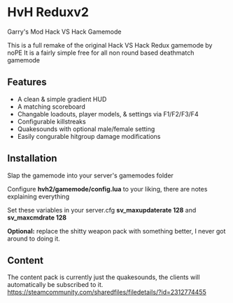 # HvH Reduxv2
Garry's Mod Hack VS Hack Gamemode

This is a full remake of the original Hack VS Hack Redux gamemode by noPE
It is a fairly simple free for all non round based deathmatch gamemode

## Features

- A clean & simple gradient HUD
- A matching scoreboard
- Changable loadouts, player models, & settings via F1/F2/F3/F4
- Configurable killstreaks
- Quakesounds with optional male/female setting
- Easily congurable hitgroup damage modifications

## Installation

Slap the gamemode into your server's gamemodes folder

Configure **hvh2/gamemode/config.lua** to your liking, there are notes explaining everything

Set these variables in your server.cfg **sv_maxupdaterate 128** and  **sv_maxcmdrate 128**

**Optional:** replace the shitty weapon pack with something better, I never got around to doing it.

## Content

The content pack is currently just the quakesounds, the clients will automatically be subscribed to it.
https://steamcommunity.com/sharedfiles/filedetails/?id=2312774455

